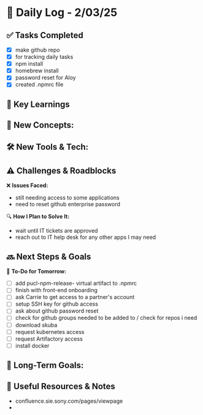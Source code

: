 # 📝 Daily Log - 2/03/25

## ✅ Tasks Completed
- [x] make github repo   
- [x] for tracking daily tasks 
- [x] npm install
- [x] homebrew install
- [x] password reset for Aloy 
- [x] created .npmrc file

## 📖 Key Learnings
📌 **New Concepts:**  
-  

🛠 **New Tools & Tech:**  
-  

## ⚠️ Challenges & Roadblocks
❌ **Issues Faced:**  
- still needing access to some applications
- need to reset github enterprise password

🔍 **How I Plan to Solve It:**  
-  wait until IT tickets are approved
-  reach out to IT help desk for any other apps I may need

## 🔜 Next Steps & Goals
🎯 **To-Do for Tomorrow:**  
- [ ]  add pucl-npm-release- virtual artifact to .npmrc
- [ ]  finish with front-end onboarding
- [ ]  ask Carrie to get access to a partner's account
- [ ]  setup SSH key for github access
- [ ]  ask about github password reset
- [ ]  check for github groups needed to be added to / check for repos i need 
- [ ]  download skuba
- [ ]  request kubernetes access
- [ ]  request Artifactory access
- [ ]  install docker

📅 **Long-Term Goals:**  
-  

## 🔗 Useful Resources & Notes
-  confluence.sie.sony.com/pages/viewpage
- 
          